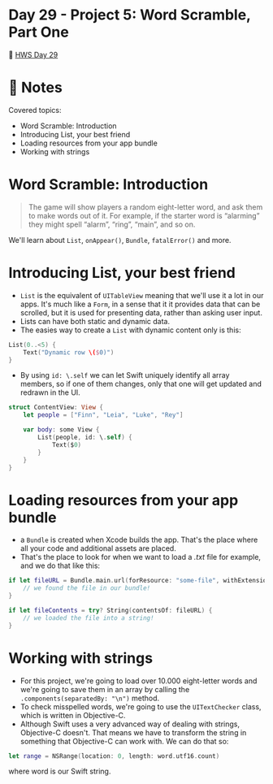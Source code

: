 # Day 29 - Project 5: Word Scramble, Part One
🔗 [HWS Day 29](https://www.hackingwithswift.com/100/swiftui/29)

# 📝 Notes
Covered topics:

- Word Scramble: Introduction
- Introducing List, your best friend
- Loading resources from your app bundle
- Working with strings

# Word Scramble: Introduction

>  The game will show players a random eight-letter word, and ask them to make words out of it. For example, if the starter word is “alarming” they might spell “alarm”, “ring”, “main”, and so on.

We'll learn about `List`, `onAppear()`, `Bundle`, `fatalError()` and more.

# Introducing List, your best friend

- `List` is the equivalent of `UITableView` meaning that we'll use  it a lot in our apps. It's much like a `Form`, in a sense that it it provides data that can be scrolled, but it is used for presenting data, rather than asking user input.
- Lists can have both static and dynamic data.
- The easies way to create a `List` with dynamic content only is this:

```swift
List(0..<5) {
    Text("Dynamic row \($0)")
}
```

- By using `id: \.self` we can let Swift uniquely identify all array members, so if one of them changes, only that one will get updated and redrawn in the UI.

```swift
struct ContentView: View {
    let people = ["Finn", "Leia", "Luke", "Rey"]

    var body: some View {
        List(people, id: \.self) {
            Text($0)
        }
    }
}
```

# Loading resources from your app bundle

- a `Bundle` is created when Xcode builds the app. That's the place where all your code and additional assets are placed.
- That's the place to look for when we want to load a *.txt* file for example, and we do that like this:

```swift
if let fileURL = Bundle.main.url(forResource: "some-file", withExtension: "txt") {
    // we found the file in our bundle!
}

if let fileContents = try? String(contentsOf: fileURL) {
    // we loaded the file into a string!
}
```

# Working with strings

- For this project, we're going to load over 10.000 eight-letter words and we're going to save them in an array by calling the `.components(separatedBy: "\n")` method.
- To check misspelled words, we're going to use the `UITextChecker` class, which is written in Objective-C.
- Although Swift uses a very advanced way of dealing with strings, Objective-C doesn't. That means we have to transform the string in something that Objective-C can work with. We can do that so:
```swift
let range = NSRange(location: 0, length: word.utf16.count)
```

where word is our Swift string.